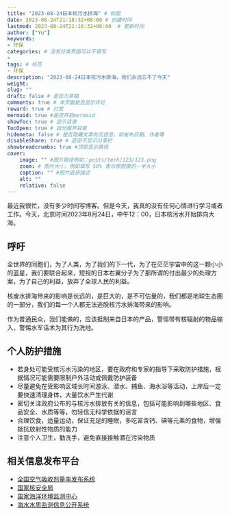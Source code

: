 ```yaml
---
title: "2023-08-24日本核污水排海" # 标题
date: 2023-08-24T21:18:32+08:00	# 创建时间
lastmod: 2023-08-24T21:18:32+08:00	# 更新时间
author: ["Yu"]
keywords: 
- 环保
categories: # 没有分类界面可以不填写
- 
tags: # 标签
- 环保
description: "2023-08-24日本核污水排海，我们永远忘不了今天"
weight:
slug: ""
draft: false # 是否为草稿
comments: true # 本页面是否显示评论
reward: true # 打赏
mermaid: true #是否开启mermaid
showToc: true # 显示目录
TocOpen: true # 自动展开目录
hidemeta: false # 是否隐藏文章的元信息，如发布日期、作者等
disableShare: true # 底部不显示分享栏
showbreadcrumbs: true #顶部显示路径
cover:
    image: "" #图片路径例如：posts/tech/123/123.png
    zoom: # 图片大小，例如填写 50% 表示原图像的一半大小
    caption: "" #图片底部描述
    alt: ""
    relative: false
---
```

最近我很忙，没有多少时间写博客。但是今天，我真的没有任何心情进行学习或者工作。今天，北京时间2023年8月24日，中午12：00，日本核污水开始排向大海。

## 呼吁

全世界的同胞们，为了人类，为了我们的下一代，为了在茫茫宇宙中的这一颗小小的蓝星，我们要联合起来，短视的日本右翼分子为了那所谓的付出最少的处理方案，为了自己的利益，放弃了全球人民的利益。

核废水排海带来的影响是长远的，是巨大的，是不可估量的，我们都是地球生态圈的一部分，我们的每一个人都无法逃脱核污水排海带来的影响。

作为普通民众，我们能做的，应该抵制来自日本的产品，警惕带有核辐射的物品输入，警惕水军话术为其行为洗地。

## 个人防护措施

* 若身处可能受核污水污染的地区，要在政府和专家的指导下采取防护措施，根据情况可能需要限制户外活动或佩戴防护装备
* 尽量避免在受影响区域长时间游泳、潜水、捕鱼、海水浴等活动，上岸后一定要快速清理身体，大量饮水产生代谢
* 密切关注政府公布的与核污水排放有关的信息，包括可能影响到哪些地区、食品安全、水质等等，勿轻信无科学依据的谣言
* 合理饮食，适量运动，保证充足的睡眠，多吃富含钙、碘等元素的食物，增强抵抗放射性物质的能力
* 注意个人卫生，勤洗手，避免直接接触潜在污染物质

## 相关信息发布平台

* [全国空气吸收剂量率发布系统](https://data.rmtc.org.cn/gis/PubIndex.html)
* [国家核安全局](http://nnsa.mee.gov.cn/)
* [国家海洋环境监测中心](https://www.nmemc.org.cn/)
* [海水水质监测信息公开系统](http://ep.nmemc.org.cn:8888/Water/)

